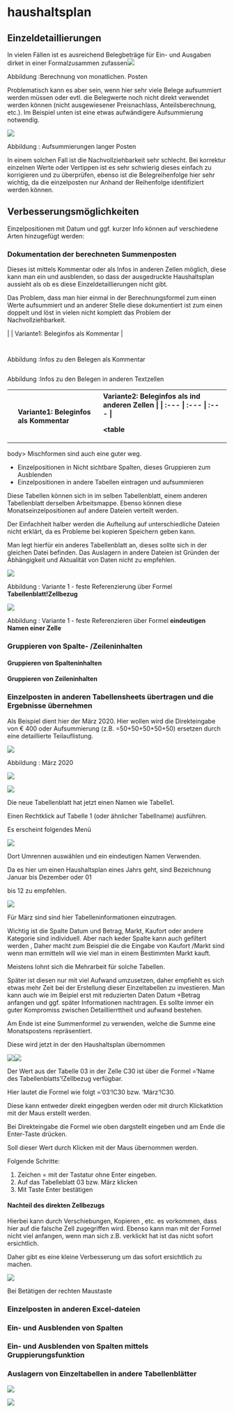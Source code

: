 # haushaltsplan

## Einzeldetaillierungen

In vielen Fällen ist es ausreichend Belegbeträge für Ein- und Ausgaben dirket in einer Formalzusammen zufassen![](../.gitbook/assets/0%20%281%29.png)

Abbildung :Berechnung von monatlichen. Posten

Problematisch kann es aber sein, wenn hier sehr viele Belege aufsummiert werden müssen oder evtl. die Belegwerte noch nicht direkt verwendet werden können \(nicht ausgewiesener Preisnachlass, Anteilsberechnung, etc.\). Im Beispiel unten ist eine etwas aufwändigere Aufsummierung notwendig.

![](../.gitbook/assets/1-1%20%281%29.png)

Abbildung : Aufsummierungen langer Posten

In einem solchen Fall ist die Nachvollziehbarkeit sehr schlecht. Bei korrektur einzelnen Werte oder Vertippen ist es sehr schwierig dieses einfach zu korrigieren und zu überprüfen, ebenso ist die Belegreihenfolge hier sehr wichtig, da die einzelposten nur Anhand der Reihenfolge identifiziert werden können.

## Verbesserungsmöglichkeiten

Einzelpositionen mit Datum und ggf. kurzer Info können auf verschiedene Arten hinzugefügt werden:

### Dokumentation der berechneten Summenposten

Dieses ist mittels Kommentar oder als Infos in anderen Zellen möglich, diese kann man ein und ausblenden, so dass der ausgedruckte Haushaltsplan aussieht als ob es diese Einzeldetaillierungen nicht gibt.

Das Problem, dass man hier einmal in der Berechnungsformel zum einen Werte aufsummiert und an anderer Stelle diese dokumentiert ist zum einen doppelt und löst in vielen nicht komplett das Problem der Nachvollziehbarkeit.

|  | Variante1: Beleginfos als Kommentar | <table>
  <thead>
    <tr>
      <th style="text-align:left"></th>
      <th style="text-align:left">Variante1: Beleginfos als Kommentar</th>
      <th style="text-align:left">Variante2: Beleginfos als ind anderen Zellen |
| :--- | :--- | :--- |


<table</th>
    </tr>
  </thead>
  <tbody>
    <tr>
      <thd style="text-align:left">
        <img src="../.gitbook/assets/2-1 (1).png" alt/>
      </thd>
      <thd style="text-align:left">
        <p>
          <img src="../.gitbook/assets/3.png" alt/>
        </p>
        <p>Abbildung :Infos zu den Belegen als Kommentar</p>
      </thd>
      <thd style="text-align:left">
        <p>
          <img src="../.gitbook/assets/4-1 (1).png" alt/>
        </p>
        <p>Abbildung :Infos zu den Belegen in anderen Textzellen</p>
      </thd>
    </tr>
  </thead>
  <tbody></tbody>
</table>body>
</table>Mischformen sind auch eine guter weg.

* Einzelpositionen in Nicht sichtbare Spalten, dieses Gruppieren zum Ausblenden
*  Einzelpositionen in andere Tabellen eintragen und aufsummieren

Diese Tabellen können sich in im selben Tabellenblatt, einem anderen Tabellenblatt derselben Arbeitsmappe. Ebenso können diese Monatseinzelpositionen auf andere Dateien verteilt werden.

Der Einfachheit halber werden die Aufteilung auf unterschiedliche Dateien nicht erklärt, da es Probleme bei kopieren Speichern geben kann.

Man legt hierfür ein anderes Tabellenblatt an, dieses sollte sich in der gleichen Datei befinden. Das Auslagern in andere Dateien ist Gründen der Abhängigkeit und Aktualität von Daten nicht zu empfehlen.

![](../.gitbook/assets/5-1%20%281%29.png)

Abbildung : Variante 1 - feste Referenzierung über Formel **Tabellenblatt!Zellbezug**

![](../.gitbook/assets/6-1%20%281%29.png)

Abbildung : Variante 1 - feste Referenzieren über Formel **eindeutigen Namen einer Zelle**

###  Gruppieren von Spalte- /Zeileninhalten

#### Gruppieren von Spalteninhalten

#### Gruppieren von Zeileninhalten

###  Einzelposten in anderen Tabellensheets übertragen und die Ergebnisse übernehmen

Als Beispiel dient hier der März 2020. Hier wollen wird die Direkteingabe von € 400 oder Aufsummierung \(z.B. =50+50+50+50+50\) ersetzen durch eine detaillierte Teilauflistung.

![](../.gitbook/assets/7-1%20%281%29.png)

Abbildung : März 2020

![](../.gitbook/assets/8-1%20%281%29.png)

![](../.gitbook/assets/9%20%281%29.png)

Die neue Tabellenblatt hat jetzt einen Namen wie Tabelle1.

Einen Rechtklick auf Tabelle 1 \(oder ähnlicher Tabellname\) ausführen.

Es erscheint folgendes Menü

![](../.gitbook/assets/10-1%20%281%29.png)

Dort Umrennen auswählen und ein eindeutigen Namen Verwenden.

Da es hier um einen Haushaltsplan eines Jahrs geht, sind Bezeichnung Januar bis Dezember oder 01

bis 12 zu empfehlen.

![](../.gitbook/assets/11-1%20%281%29.png)

Für März sind sind hier Tabelleninformationen einzutragen.

Wichtig ist die Spalte Datum und Betrag, Markt, Kaufort oder andere Kategorie sind individuell. Aber nach keder Spalte kann auch gefiltert werden , Daher macht zum Beispiel die die Eingabe von Kaufort /Markt sind wenn man ermitteln will wie viel man in einem Bestimmten Markt kauft.

Meistens lohnt sich die Mehrarbeit für solche Tabellen.

Später ist diesen nur mit viel Aufwand umzusetzen, daher empfiehlt es sich etwas mehr Zeit bei der Erstellung dieser Einzeltabellen zu investieren. Man kann auch wie im Beipiel erst mit reduzierten Daten Datum +Betrag anfangen und ggf. später Informationen nachtragen. Es sollte immer ein guter Kompromiss zwischen Detaillierrttheit und aufwand bestehen.

Am Ende ist eine Summenformel zu verwenden, welche die Summe eine Monatspostens repräsentiert.

Diese wird jetzt in der den Haushaltsplan übernommen

![](../.gitbook/assets/12%20%281%29.png)![](../.gitbook/assets/13-1%20%281%29.png)

Der Wert aus der Tabelle 03 in der Zelle C30 ist über die Formel =‘Name des Tabellenblatts’!Zellbezug verfügbar.

Hier lautet die Formel wie folgt =‘03‘!C30 bzw. ‘März‘!C30.

Diese kann entweder direkt eingegben werden oder mit drurch Klickatktion mit der Maus erstellt werden.

Bei Direkteingabe die Formel wie oben dargstellt eingeben und am Ende die Enter-Taste drücken.

Soll dieser Wert durch Klicken mit der Maus übernommen werden.

Folgende Schritte:

1. Zeichen = mit der Tastatur ohne Enter eingeben.
2. Auf das Tabelleblatt 03 bzw. März klicken
3. Mit Taste Enter bestätigen

#### Nachteil des direkten Zellbezugs

Hierbei kann durch Verschiebungen, Kopieren , etc. es vorkommen, dass hier auf die falsche Zell zugegriffen wird. Ebenso kann man mit der Formel nicht viel anfangen, wenn man sich z.B. verklickt hat ist das nicht sofort ersichtlich.

Daher gibt es eine kleine Verbesserung um das sofort ersichtlich zu machen.

![](../.gitbook/assets/14.png)

Bei Betätigen der rechten Maustaste

###  Einzelposten in anderen Excel-dateien

### Ein- und Ausblenden von Spalten

### Ein- und Ausblenden von Spalten mittels Gruppierungsfunktion

### Auslagern von Einzeltabellen in andere Tabellenblätter

![](../.gitbook/assets/15-1%20%281%29.png)

![](../.gitbook/assets/16-1%20%281%29.png)

<!--stackedit_data:
eyJoaXN0b3J5IjpbLTEwMTY4NjQ5MTNdfQ==
-->